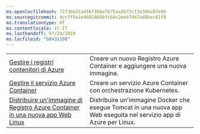 ```yaml
---
ms.openlocfilehash: 7273bb31ad56f36be7675aa2672c13e3dba97e9b
ms.sourcegitcommit: 4cc7f5e1e4601065bfcb4c2eeb7d47ad0bec61f8
ms.translationtype: HT
ms.contentlocale: it-IT
ms.lasthandoff: 07/24/2019
ms.locfileid: "68431108"
---
```

|  |  |
|---------|---------|
| [Gestire i registri contenitori di Azure][1] | Creare un nuovo Registro Azure Container e aggiungere una nuova immagine. | 
| [Gestire il servizio Azure Container][2] | Creare un servizio Azure Container con orchestrazione Kubernetes. | 
| [Distribuire un'immagine di Registro Azure Container in una nuova app Web Linux][3] | Distribuire un'immagine Docker che esegue Tomcat in una nuova app Web eseguita nel servizio app di Azure per Linux. | 

[1]: https://azure.microsoft.com/resources/samples/acr-java-manage-azure-container-registry/
[2]: https://azure.microsoft.com/resources/samples/acs-java-manage-azure-container-service-with-kubernetes-orchestrator/
[3]: https://azure.microsoft.com/resources/samples/app-service-java-deploy-image-from-acr-to-linux/
